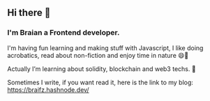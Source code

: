 ## Hi there 👋

### I'm Braian a Frontend developer.

I'm having fun learning and making stuff with Javascript,
I like doing acrobatics, read about non-fiction and enjoy time in nature 😄🌱

Actually I’m learning about solidity, blockchain and web3 techs. 🦾

Sometimes I write, if you want read it, here is the link to my blog: https://braifz.hashnode.dev/  

<!--
**Braifz/braifz** is a ✨ _special_ ✨ repository because its `README.md` (this file) appears on your GitHub profile.

Here are some ideas to get you started:

- 🔭 I’m currently working on ...
- 🌱 I’m currently learning ...
- 👯 I’m looking to collaborate on ...
- 🤔 I’m looking for help with ...
- 💬 Ask me about ...
- 📫 How to reach me: ...
- 😄 Pronouns: ...
- ⚡ Fun fact: ...
-->
